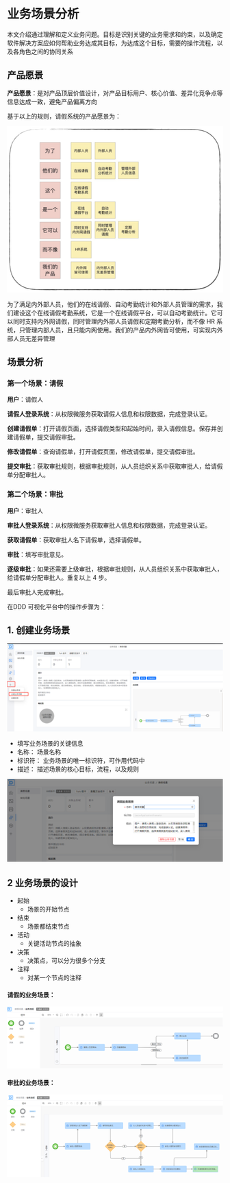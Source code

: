 # 业务场景分析

本文介绍通过理解和定义业务问题。目标是识别关键的业务需求和约束，以及确定软件解决方案应如何帮助业务达成其目标，为达成这个目标，需要的操作流程，以及各角色之间的协同关系



## 产品愿景

**产品愿景**：是对产品顶层价值设计，对产品目标用户、核心价值、差异化竞争点等信息达成一致，避免产品偏离方向

基于以上的规则，请假系统的产品愿景为：



![img](images/ef218e23ea2a8dc756af885ae06e61b2-1702032414862.jpg)



​       为了满足内外部人员，他们的在线请假、自动考勤统计和外部人员管理的需求，我们建设这个在线请假考勤系统，它是一个在线请假平台，可以自动考勤统计。它可以同时支持内外网请假，同时管理内外部人员请假和定期考勤分析，而不像 HR 系统，只管理内部人员，且只能内网使用。我们的产品内外网皆可使用，可实现内外部人员无差异管理



## 场景分析

### 第一个场景：请假

**用户**：请假人

**请假人登录系统**：从权限微服务获取请假人信息和权限数据，完成登录认证。

**创建请假单**：打开请假页面，选择请假类型和起始时间，录入请假信息。保存并创建请假单，提交请假审批。

**修改请假单**：查询请假单，打开请假页面，修改请假单，提交请假审批。

**提交审批**：获取审批规则，根据审批规则，从人员组织关系中获取审批人，给请假单分配审批人。



### 第二个场景：审批

**用户**：审批人

**审批人登录系统**：从权限微服务获取审批人信息和权限数据，完成登录认证。

**获取请假单**：获取审批人名下请假单，选择请假单。

**审批**：填写审批意见。

**逐级审批**：如果还需要上级审批，根据审批规则，从人员组织关系中获取审批人，给请假单分配审批人。重复以上 4 步。

最后审批人完成审批。





在DDD 可视化平台中的操作步骤为：

## 1. 创建业务场景

![1702033105033](images/1702033105033.png)



-  填写业务场景的关键信息
  - 名称： 场景名称
  - 标识符： 业务场景的唯一标识符，可作用代码中
  - 描述： 描述场景的核心目标，流程，以及规则

 ![1702032756764](images/1702032756764.png)





## 2 业务场景的设计

- 起始
  - 场景的开始节点
- 结束
  - 场景都结束节点
- 活动
  - 关键活动节点的抽象
- 决策
  - 决策点，可以分为很多个分支
- 注释
  - 对某一个节点的注释

#### 请假的业务场景：

![1702032992385](images/1702032992385.png)

#### 审批的业务场景：

![1702033017237](images/1702033017237.png)
